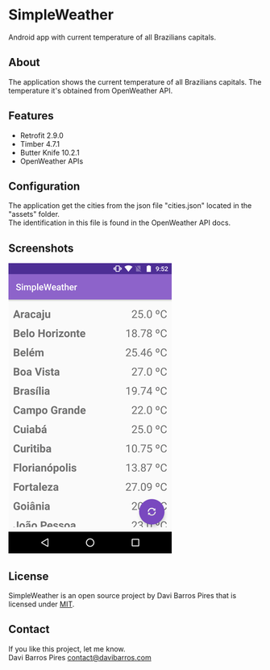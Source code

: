 # SimpleWeather
Android app with current temperature of all Brazilians capitals.

## About
The application shows the current temperature of all Brazilians capitals. The temperature it's obtained from OpenWeather API.

## Features
- Retrofit 2.9.0
- Timber 4.7.1
- Butter Knife 10.2.1
- OpenWeather APIs

## Configuration
The application get the cities from the json file "cities.json" located in the "assets" folder.<br>
The identification in this file is found in the OpenWeather API docs.

## Screenshots
![Screenshots SimpleWeather App](docs/images/screenshots.gif "CScreenshots SimpleWeather App")

## License
SimpleWeather is an open source project by Davi Barros Pires that is licensed under [MIT](https://opensource.org/licenses/MIT).

## Contact
If you like this project, let me know.<br>
Davi Barros Pires <contact@davibarros.com>